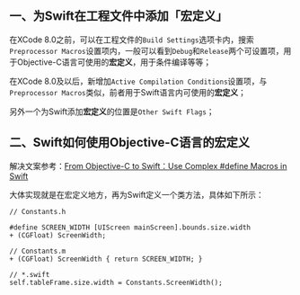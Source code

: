 ## 一、为Swift在工程文件中添加「宏定义」

在XCode 8.0之前，可以在工程文件的`Build Settings`选项卡内，搜索`Preprocessor Macros`设置项内，一般可以看到`Debug`和`Release`两个可设置项，用于Objective-C语言可使用的**宏定义**，用于条件编译等等；

在XCode 8.0及以后，新增加`Active Compilation Conditions`设置项，与`Preprocessor Macros`类似，前者用于Swift语言内可使用的**宏定义**；

另外一个为Swift添加**宏定义**的位置是`Other Swift Flags`；

## 二、Swift如何使用Objective-C语言的宏定义

解决文案参考：[From Objective-C to Swift：Use Complex #define Macros in Swift](https://medium.com/@YogevSitton/from-objective-c-to-swift-use-complex-define-macros-in-swift-28cdff464fc7)

大体实现就是在宏定义地方，再为Swift定义一个类方法，具体如下所示：

```
// Constants.h

#define SCREEN_WIDTH [UIScreen mainScreen].bounds.size.width
+ (CGFloat) ScreenWidth;

// Constants.m
+ (CGFloat) ScreenWidth { return SCREEN_WIDTH; }

// *.swift
self.tableFrame.size.width = Constants.ScreenWidth();
```